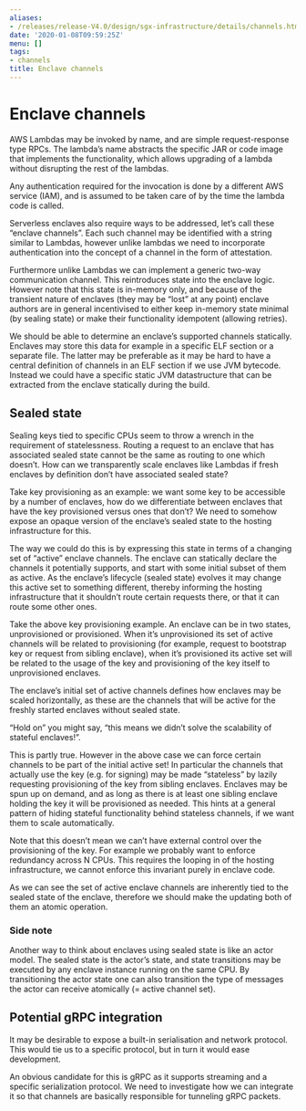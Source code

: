 ```yaml
---
aliases:
- /releases/release-V4.0/design/sgx-infrastructure/details/channels.html
date: '2020-01-08T09:59:25Z'
menu: []
tags:
- channels
title: Enclave channels
---
```



# Enclave channels

AWS Lambdas may be invoked by name, and are simple request-response type RPCs. The lambda’s name abstracts the
specific JAR or code image that implements the functionality, which allows upgrading of a lambda without disrupting
the rest of the lambdas.

Any authentication required for the invocation is done by a different AWS service (IAM), and is assumed to be taken
care of by the time the lambda code is called.

Serverless enclaves also require ways to be addressed, let’s call these “enclave channels”. Each such channel may be
identified with a string similar to Lambdas, however unlike lambdas we need to incorporate authentication into the
concept of a channel in the form of attestation.

Furthermore unlike Lambdas we can implement a generic two-way communication channel. This reintroduces state into the
enclave logic. However note that this state is in-memory only, and because of the transient nature of enclaves (they
may be “lost” at any point) enclave authors are in general incentivised to either keep in-memory state minimal (by
sealing state) or make their functionality idempotent (allowing retries).

We should be able to determine an enclave’s supported channels statically. Enclaves may store this data for example in a
specific ELF section or a separate file. The latter may be preferable as it may be hard to have a central definition of
channels in an ELF section if we use JVM bytecode. Instead we could have a specific static JVM datastructure that can be
extracted from the enclave statically during the build.


## Sealed state

Sealing keys tied to specific CPUs seem to throw a wrench in the requirement of statelessness. Routing a request to an
enclave that has associated sealed state cannot be the same as routing to one which doesn’t. How can we transparently
scale enclaves like Lambdas if fresh enclaves by definition don’t have associated sealed state?

Take key provisioning as an example: we want some key to be accessible by a number of enclaves, how do we
differentiate between enclaves that have the key provisioned versus ones that don’t? We need to somehow expose an
opaque version of the enclave’s sealed state to the hosting infrastructure for this.

The way we could do this is by expressing this state in terms of a changing set of “active” enclave channels. The
enclave can statically declare the channels it potentially supports, and start with some initial subset of them as
active. As the enclave’s lifecycle (sealed state) evolves it may change this active set to something different,
thereby informing the hosting infrastructure that it shouldn’t route certain requests there, or that it can route some
other ones.

Take the above key provisioning example. An enclave can be in two states, unprovisioned or provisioned. When it’s
unprovisioned its set of active channels will be related to provisioning (for example, request to bootstrap key or
request from sibling enclave), when it’s provisioned its active set will be related to the usage of the key and
provisioning of the key itself to unprovisioned enclaves.

The enclave’s initial set of active channels defines how enclaves may be scaled horizontally, as these are the
channels that will be active for the freshly started enclaves without sealed state.

“Hold on” you might say, “this means we didn’t solve the scalability of stateful enclaves!”.

This is partly true. However in the above case we can force certain channels to be part of the initial active set! In
particular the channels that actually use the key (e.g. for signing) may be made “stateless” by lazily requesting
provisioning of the key from sibling enclaves. Enclaves may be spun up on demand, and as long as there is at least one
sibling enclave holding the key it will be provisioned as needed. This hints at a general pattern of hiding stateful
functionality behind stateless channels, if we want them to scale automatically.

Note that this doesn’t mean we can’t have external control over the provisioning of the key. For example we probably
want to enforce redundancy across N CPUs. This requires the looping in of the hosting infrastructure, we cannot
enforce this invariant purely in enclave code.

As we can see the set of active enclave channels are inherently tied to the sealed state of the enclave, therefore we
should make the updating both of them an atomic operation.


### Side note

Another way to think about enclaves using sealed state is like an actor model. The sealed state is the actor’s state,
and state transitions may be executed by any enclave instance running on the same CPU. By transitioning the actor state
one can also transition the type of messages the actor can receive atomically (= active channel set).


## Potential gRPC integration

It may be desirable to expose a built-in serialisation and network protocol. This would tie us to a specific protocol,
but in turn it would ease development.

An obvious candidate for this is gRPC as it supports streaming and a specific serialization protocol. We need to
investigate how we can integrate it so that channels are basically responsible for tunneling gRPC packets.

